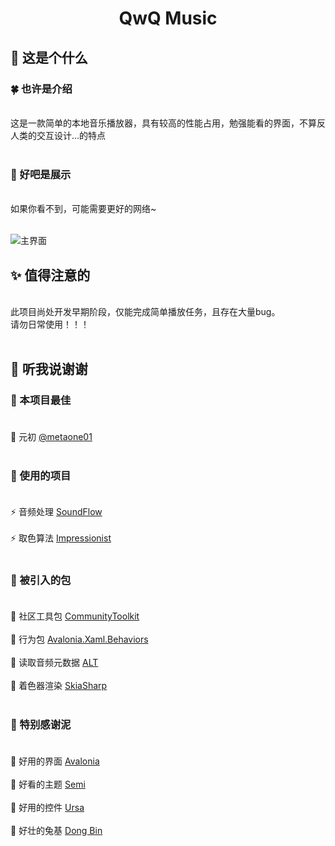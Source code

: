 # <div align='center'> QwQ Music </div>

## 🎐 这是个什么

### 🍀 也许是介绍

<br>
这是一款简单的本地音乐播放器，具有较高的性能占用，勉强能看的界面，不算反人类的交互设计...的特点
<br><br>

### 🎏 好吧是展示

<br>
如果你看不到，可能需要更好的网络~  
<br><br>

![主界面](https://github.com/Mioter/QwQ-Music/blob/develop/.docs/UI_Home_1.png "这是主界面")

## ✨ 值得注意的

<br>
此项目尚处开发早期阶段，仅能完成简单播放任务，且存在大量bug。<br>
请勿日常使用！！！
<br><br>

## 🎀 听我说谢谢

### 💎 本项目最佳 <br><br>

🔸 元初 [@metaone01](https://github.com/metaone01 "最好的元初")
<br><br>

### 📖 使用的项目 <br><br>

⚡ 音频处理 [SoundFlow](https://github.com/LSXPrime/SoundFlow)
<br><br>
⚡ 取色算法 [Impressionist](https://github.com/Storyteller-Studios/Impressionist)
<br><br>

### 📗 被引入的包 <br><br>

🔹 社区工具包 [CommunityToolkit](https://github.com/CommunityToolkit/dotnet)
<br><br>
🔹 行为包 [Avalonia.Xaml.Behaviors](https://github.com/AvaloniaUI/Avalonia.Xaml.Behaviors)
<br><br>
🔹 读取音频元数据 [ALT](https://github.com/Zeugma440/atldotnet)
<br><br>
🔹 着色器渲染 [SkiaSharp](https://github.com/mono/SkiaSharp)
<br><br>

### 🍁 特别感谢泥 <br><br>

🔺 好用的界面 [Avalonia](https://avaloniaui.net/)
<br><br>
🔺 好看的主题 [Semi](https://github.com/irihitech/Semi.Avalonia)
<br><br>
🔺 好用的控件 [Ursa](https://github.com/irihitech/Ursa.Avalonia)
<br><br>
🔺 好壮的兔基 [Dong Bin](https://github.com/rabbitism "兔基吧什么的...最好吃了！")
<br><br>
